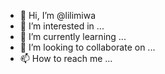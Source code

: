 - 👋 Hi, I’m @lilimiwa
- 👀 I’m interested in ...
- 🌱 I’m currently learning ...
- 💞️ I’m looking to collaborate on ...
- 📫 How to reach me ...

<!---
lilimiwa/lilimiwa is a ✨ special ✨ repository because its `README.md` (this file) appears on your GitHub profile.
You can click the Preview link to take a look at your changes.
--->
